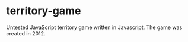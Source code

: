 # territory-game

Untested JavaScript territory game written in Javascript. The game was created in 2012.
